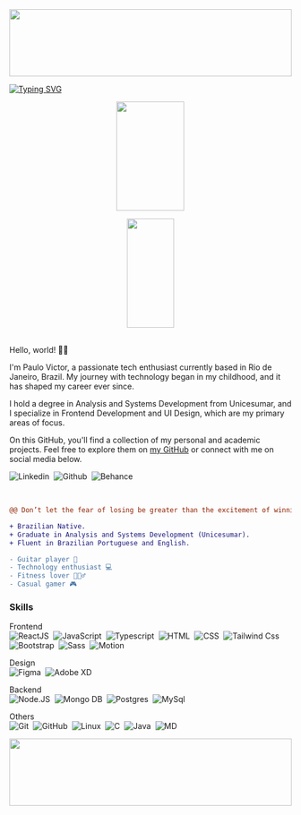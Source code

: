 <img width=100% height="120" src="https://capsule-render.vercel.app/api?type=waving&color=707CFF&height=120&section=header&fontSize=30&fontColor=fff&animation=twinkling&fontAlignY=35"/>

[![Typing SVG](https://readme-typing-svg.demolab.com?font=Poppins&weight=500&size=35&pause=1000&color=fff&center=true&vCenter=true&width=1000&lines=Análise+e+Desenvolvimento+de+Sistemas;Frontend+Developer;UI+Design)](https://git.io/typing-svg)

<div align="center">  
  <picture>
    <source
      srcset="https://github-readme-stats.vercel.app/api?username=paulopbi&show_icons=true&hide_border=true&bg_color=00000000&&theme=catppuccin_mocha#gh-dark-mode-only"
      media="(prefers-color-scheme: dark)"
    />
    <source
      srcset="https://github-readme-stats.vercel.app/api?username=paulopbi&show_icons=true&theme=catppuccin_latte#gh-light-mode-only"
      media="(prefers-color-scheme: light)"
    />
    <img src="https://github-readme-stats.vercel.app/api?username=paulopbi&show_icons=true" width="49%" height="195px" />
</picture>

<picture>
  <source
    srcset="https://github-readme-stats.vercel.app/api/top-langs/?username=paulopbi&show_icons=true&bg_color=00000000&hide_progress=true&hide_border=true&theme=catppuccin_mocha#gh-dark-mode-only"
    media="(prefers-color-scheme: dark)"
  />

  <source
    srcset="https://github-readme-stats.vercel.app/api/top-langs/?username=paulopbi&show_icons=true&hide_progress=true&theme=catppuccin_latte#gh-light-mode-only"
    media="(prefers-color-scheme: light)"
  />
  
<img width="41%" height="195px" src="https://github-readme-stats.vercel.app/api/top-langs/?username=paulopbi&layout=compact&hide_border=true&hide_progress=true" />
</picture>
</div>

<br>

Hello, world! 👋🏾

I'm Paulo Victor, a passionate tech enthusiast currently based in Rio de Janeiro, Brazil. My journey with technology began in my childhood, and it has shaped my career ever since.

I hold a degree in Analysis and Systems Development from Unicesumar, and I specialize in Frontend Development and UI Design, which are my primary areas of focus.

On this GitHub, you'll find a collection of my personal and academic projects. Feel free to explore them on <a href="https://github.com/paulopbi?tab=repositories">my GitHub</a> or connect with me on social media below.

![Linkedin](https://img.shields.io/badge/-linkedIn-0D1117?style=for-the-badge&logo=linkedIn&logoColor=blue&labelColor=0D1117)&nbsp;
![Github](https://img.shields.io/badge/-github-0D1117?style=for-the-badge&logo=github&logoColor=white&labelColor=0D1117)&nbsp;
![Behance](https://img.shields.io/badge/-behance-0D1117?style=for-the-badge&logo=behance&logoColor=blue&labelColor=0D1117)&nbsp;

<br>

```diff
@@ Don’t let the fear of losing be greater than the excitement of winning. - Robert Kiyosaki @@

+ Brazilian Native.
+ Graduate in Analysis and Systems Development (Unicesumar).
+ Fluent in Brazilian Portuguese and English.

- Guitar player 🎸
- Technology enthusiast 💻
- Fitness lover 🏋🏾‍♂️
- Casual gamer 🎮
```

### Skills
<!--Frontend-->
Frontend <br>
![ReactJS](https://img.shields.io/badge/-React-0D1117?style=for-the-badge&logo=react&labelColor=0D1117&textColor=0D1117)&nbsp;
![JavaScript](https://img.shields.io/badge/-JavaScript-0D1117?style=for-the-badge&logo=javascript&labelColor=0D1117&textColor=0D1117)&nbsp;
![Typescript](https://img.shields.io/badge/-Typescript-0D1117?style=for-the-badge&logo=typescript&labelColor=0D1117&textColor=0D1117)&nbsp;
![HTML](https://img.shields.io/badge/-html5-0D1117?style=for-the-badge&logo=html5&logoColor=orange&labelColor=0D1117)&nbsp; 
![CSS](https://img.shields.io/badge/-CSS-0D1117?style=for-the-badge&logo=CSS3&logoColor=1572B6&labelColor=0D1117)&nbsp;
![Tailwind Css](https://img.shields.io/badge/Tailwind_CSS-0D1117?style=for-the-badge&logo=tailwind-css&logoColor=38B2AC)&nbsp;
![Bootstrap](https://img.shields.io/badge/Bootstrap-0D1117?style=for-the-badge&logo=bootstrap&logoColor=CC6699)&nbsp;
![Sass](https://img.shields.io/badge/Sass-0D1117?style=for-the-badge&logo=sass&logoColor=CC6699)&nbsp;
![Motion](https://img.shields.io/badge/Motion-0D1117?style=for-the-badge&logo=framer&logoColor=FFF312)&nbsp;

<!--Design-->
Design <br>
![Figma](https://img.shields.io/badge/-figma-0D1117?style=for-the-badge&logo=figma&labelColor=0D1117)&nbsp;
![Adobe XD](https://img.shields.io/badge/-adobexd-0D1117?style=for-the-badge&logo=adobexd&labelColor=0D1117)&nbsp;

<!--Backend-->
Backend <br>
![Node.JS](https://img.shields.io/badge/-Node.JS-0D1117?style=for-the-badge&logo=node.js&labelColor=0D1117&textColor=0D1117)&nbsp;
![Mongo DB](https://img.shields.io/badge/-Mongo_DB-0D1117?style=for-the-badge&logo=mongodb&labelColor=0D1117&textColor=0D1117)&nbsp;
![Postgres](https://img.shields.io/badge/-Postgres-0D1117?style=for-the-badge&logo=postgresql&labelColor=0D1117&textColor=0D1117)&nbsp;
![MySql](https://img.shields.io/badge/-MySql-0D1117?style=for-the-badge&logo=mysql&labelColor=0D1117&textColor=0D1117)&nbsp;

<!--Others-->
Others <br>
![Git](https://img.shields.io/badge/-Git-0D1117?style=for-the-badge&logo=Git&labelColor=0D1117)&nbsp;
![GitHub](https://img.shields.io/badge/-GitHub-0D1117?style=for-the-badge&logo=github&labelColor=0D1117)&nbsp;
![Linux](https://img.shields.io/badge/-Linux-0D1117?style=for-the-badge&logo=linux&labelColor=0D1117)&nbsp;
![C](https://img.shields.io/badge/-C-0D1117?style=for-the-badge&logo=c&labelColor=Blue)&nbsp;
![Java](https://img.shields.io/badge/Java-0D1117?style=for-the-badge&logo=openjdk&logoColor=orange)&nbsp;
![MD](https://img.shields.io/badge/-Markdown-0D1117?style=for-the-badge&logo=markdown&labelColor=0D1117)

<img width="100%" height="120" src="https://capsule-render.vercel.app/api?type=waving&color=707CFF&height=120&section=footer"/>
